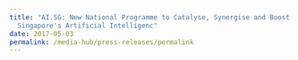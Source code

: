 ```yaml
---
title: "AI.SG: New National Programme to Catalyse, Synergise and Boost
  Singapore's Artificial Intelligenc"
date: 2017-05-03
permalink: /media-hub/press-releases/permalink
---
```

